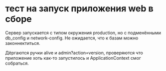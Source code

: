 # тест на запуск приложения web в сборе

Сервер запускается с типом окружения production, но с подменёнными db_config и network-config.
Не ожидается, что к базам можно законнектиться.

Дёргаются ручки alive и admin?action=version, проверяются что приложение хоть как-то запустилось
и ApplicationContext смог собраться.
